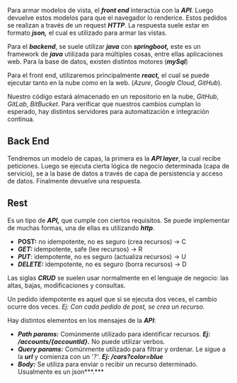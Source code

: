 Para armar modelos de vista, el ***front end*** interactúa con la ***API***. Luego devuelve estos modelos para que el navegador lo renderice. Estos pedidos se realizan a través de un request ***HTTP***. La respuesta suele estar en formato ***json,*** el cual es utilizado para armar las vistas.

Para el ***backend***, se suele utilizar ***java*** con ***springboot,*** este es un framework de ***java*** utilizada para múltiples cosas, entre ellas aplicaciones web. Para la base de datos, existen distintos motores (***mySql***)

Para el front end, utilizaremos principalmente ***react,*** el cual se puede ejecutar tanto en la nube como en la web. (*Azure*, *Google Cloud*, *GitHub*).

Nuestro código estará almacenado en un repositorio en la nube, *GitHub*, *GitLab*, *BitBucket*. Para verificar que nuestros cambios cumplan lo esperado, hay distintos servidores para automatización e integración continua.

## Back End

Tendremos un modelo de capas, la primera es la ***API layer***, la cual recibe peticiones. Luego se ejecuta cierta lógica de negocio determinada (capa de servicio), se a la base de datos a través de capa de persistencia y acceso de datos. Finalmente devuelve una respuesta.

## Rest

Es un tipo de ***API,*** que cumple con ciertos requisitos. Se puede implementar de muchas formas, una de ellas es utilizando ***http***.

- **POST:** no idempotente, no es seguro (crea recursos) → C
- ***GET:*** idempotente, safe (lee recursos) → R
- ***PUT***: idempotente, no es seguro (actualiza recursos) → U
- ***DELETE:*** idempotente, no es seguro (borra recursos) → D

Las siglas ***CRUD*** se suelen usar normalmente en el lenguaje de negocio: las altas, bajas, modificaciones y consultas.

Un pedido idempotente es aquel que si se ejecuta dos veces, el cambio ocurre dos veces. *Ej: Con cada pedido de post, se crea un recurso.*

Hay distintos elementos en los mensajes de la ***API***:

- ***Path params:*** Comúnmente utilizado para identificar recursos. ***Ej: /accounts/{accountId}.*** No puede utilizar verbos.
- ***Query params:*** Comúnmente utilizado para filtrar y ordenar. Le sigue a la ***url*** y comienza con un '*?'*. ***Ej: /cars?color=blue***
- ***Body:*** Se utiliza para enviar o recibir un recurso determinado. Usualmente es un json***.***
